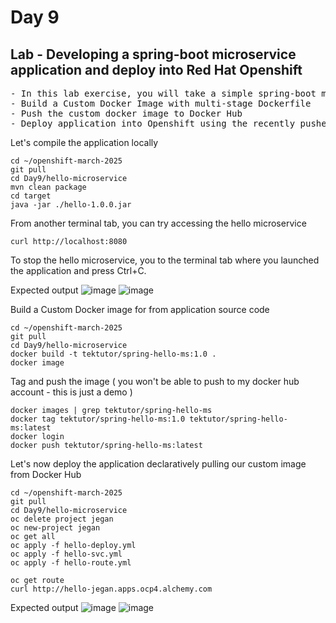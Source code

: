 # Day 9

## Lab - Developing a spring-boot microservice application and deploy into Red Hat Openshift
<pre>
- In this lab exercise, you will take a simple spring-boot microservice application  
- Build a Custom Docker Image with multi-stage Dockerfile
- Push the custom docker image to Docker Hub
- Deploy application into Openshift using the recently pushed Custom Docker Image
</pre>

Let's compile the application locally
```
cd ~/openshift-march-2025
git pull
cd Day9/hello-microservice
mvn clean package
cd target
java -jar ./hello-1.0.0.jar
```

From another terminal tab, you can try accessing the hello microservice
```
curl http://localhost:8080
```

To stop the hello microservice, you to the terminal tab where you launched the application and press Ctrl+C.

Expected output
![image](https://github.com/user-attachments/assets/9557349a-15c0-4d56-afb9-a5b915417f90)
![image](https://github.com/user-attachments/assets/1dbda1ea-6259-4944-8ee7-7864859eeeb5)

Build a Custom Docker image for from application source code
```
cd ~/openshift-march-2025
git pull
cd Day9/hello-microservice
docker build -t tektutor/spring-hello-ms:1.0 .
docker image
```

Tag and push the image ( you won't be able to push to my docker hub account - this is just a demo )
```
docker images | grep tektutor/spring-hello-ms
docker tag tektutor/spring-hello-ms:1.0 tektutor/spring-hello-ms:latest
docker login
docker push tektutor/spring-hello-ms:latest
```

Let's now deploy the application declaratively pulling our custom image from Docker Hub
```
cd ~/openshift-march-2025
git pull
cd Day9/hello-microservice
oc delete project jegan
oc new-project jegan
oc get all
oc apply -f hello-deploy.yml
oc apply -f hello-svc.yml
oc apply -f hello-route.yml

oc get route
curl http://hello-jegan.apps.ocp4.alchemy.com
```

Expected output
![image](https://github.com/user-attachments/assets/bbb3fc54-82c0-4e03-94ec-d745032eb712)
![image](https://github.com/user-attachments/assets/28c37f59-b5c3-4734-9814-fabb7cee2c08)

